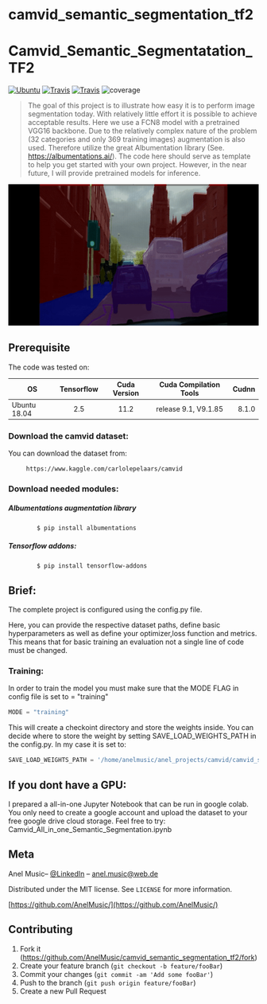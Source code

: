 # camvid_semantic_segmentation_tf2

# Camvid_Semantic_Segmentatation_TF2
[![Ubuntu](https://github.com/ptheywood/cuda-cmake-github-actions/workflows/Ubuntu/badge.svg)](https://github.com/ptheywood/cuda-cmake-github-actions/actions?query=workflow%3AUbuntu)
[![Travis](https://img.shields.io/badge/language-Python-red.svg)]()
[![Travis](https://badges.aleen42.com/src/tensorflow.svg)]()
![coverage](https://img.shields.io/badge/coverage-100%25-green)

> The goal of this project is to illustrate how easy it is to perform image segmentation today. With relatively little effort it is possible to achieve acceptable results. 
Here we use a FCN8 model with a pretrained VGG16 backbone. Due to the relatively complex nature of the problem (32 categories and only 369 training images) augmentation is also used. Therefore utilize the great Albumentation library (See. https://albumentations.ai/).
The code here should serve as template to help you get started with your own project.
However, in the near future, I will provide pretrained models for inference.

![](segmentation_overlay.gif)

## Prerequisite
The code was tested on:

| OS        | Tensorflow           | Cuda Version  | Cuda Compilation Tools| Cudnn|
| ------------- |:-------------:|:-------------:|:-------------:|-----:|
| Ubuntu 18.04      | 2.5 | 11.2 | release 9.1, V9.1.85|  8.1.0|

### Download the camvid dataset:
You can download the dataset from:
```
     https://www.kaggle.com/carlolepelaars/camvid
```

### Download needed modules:
##### Albumentations augmentation library
```
        $ pip install albumentations
```
##### Tensorflow addons:
```
        $ pip install tensorflow-addons
```
## Brief:
The complete project is configured using the config.py file. 

Here, you can provide the respective dataset paths, define basic hyperparameters as well as define your optimizer,loss function and metrics. This means that for basic training an evaluation not a single line of code must be changed.

### Training:
In order to train the model you must make sure that the MODE FLAG in config file is set to = "training"
```python
MODE = "training" 
```
This will create a checkoint directory and store the weights inside. You can decide where to store the weight by setting SAVE_LOAD_WEIGHTS_PATH in the config.py. In my case it is set to: 
```python
SAVE_LOAD_WEIGHTS_PATH = '/home/anelmusic/anel_projects/camvid/camvid_semantic_segmentation_tf2/checkpoints/FCN8_SEGMENTATION_WEIGHTS'
```

## If you dont have a GPU:
I prepared a all-in-one Jupyter Notebook that can be run in google colab. You only need to create a google account and upload the dataset to your free google drive cloud storage.
Feel free to try: Camvid_All_in_one_Semantic_Segmentation.ipynb

## Meta

Anel Music– [@LinkedIn](https://www.linkedin.com/in/anelmusic/) – anel.music@web.de

Distributed under the MIT license. See ``LICENSE`` for more information.

[https://github.com/AnelMusic/](https://github.com/AnelMusic/)

## Contributing

1. Fork it (<https://github.com/AnelMusic/camvid_semantic_segmentation_tf2/fork>)
2. Create your feature branch (`git checkout -b feature/fooBar`)
3. Commit your changes (`git commit -am 'Add some fooBar'`)
4. Push to the branch (`git push origin feature/fooBar`)
5. Create a new Pull Request
